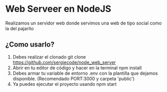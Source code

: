 # Web Serveer en NodeJS

Realizamos un servidor web donde servimos una web de tipo social como la del pajarito

## ¿Como usarlo?

1. Debes realizar el clonado git clone https://github.com/sergiecode/node_web_server
2. Abrir en tu editor de código y hacer en la terminal npm install
3. Debes armar tu variable de entorno .env con la plantilla que dejamos disponible. (Recomendado PORT:3000 y carpeta 'public')
4. Ya puedes ejecutar el proyecto usando npm start
